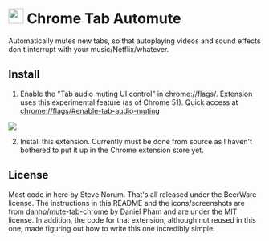 # <img src="src/imgs/128.png" width="30"> Chrome Tab Automute



Automatically mutes new tabs, so that autoplaying videos and sound effects don't interrupt with your music/Netflix/whatever.

## Install

1. Enable the "Tab audio muting UI control" in
chrome://flags/. Extension uses this
experimental feature (as of Chrome 51). Quick access at
[chrome://flags/#enable-tab-audio-muting](chrome://flags/#enable-tab-audio-muting)

![](https://cloud.githubusercontent.com/assets/2384694/15074973/57019966-13a2-11e6-834e-3362074c5d16.png)

2. Install this extension.  Currently must be done from source as I haven't bothered to put it up in the Chrome extension store yet.

## License

Most code in here by Steve Norum.  That's all released under the BeerWare license.
The instructions in this README and the icons/screenshots are from [danhp/mute-tab-chrome](https://github.com/danhp/mute-tab-chrome) by [Daniel Pham](https://danhp.github.io) and are under the MIT license.  In addition, the code for that extension, although not reused in this one, made figuring out how to write this one incredibly simple.
